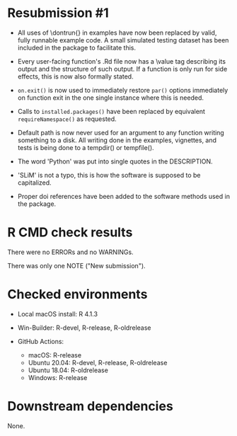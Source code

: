 # Resubmission #1

- All uses of \dontrun{} in examples have now been replaced by valid, fully runnable example code. A small simulated testing dataset has been included in the package to facilitate this.

- Every user-facing function's .Rd file now has a \value tag describing its output and the structure of such output. If a function is only run for side effects, this is now also formally stated.

- `on.exit()` is now used to immediately restore `par()` options immediately on function exit in the one single instance where this is needed.

- Calls to `installed.packages()` have been replaced by equivalent `requireNamespace()` as requested.

- Default path is now never used for an argument to any function writing something to a disk. All writing done in the examples, vignettes, and tests is being done to a tempdir() or tempfile().

- The word 'Python' was put into single quotes in the DESCRIPTION.
- 'SLiM' is not a typo, this is how the software is supposed to be capitalized.

- Proper doi references have been added to the software methods used in the package.

# R CMD check results

There were no ERRORs and no WARNINGs.

There was only one NOTE ("New submission").

# Checked environments

* Local macOS install: R 4.1.3

* Win-Builder: R-devel, R-release, R-oldrelease

* GitHub Actions:
  * macOS: R-release
  * Ubuntu 20.04: R-devel, R-release, R-oldrelease
  * Ubuntu 18.04: R-oldrelease
  * Windows: R-release

# Downstream dependencies

None.
